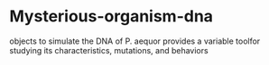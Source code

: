# Mysterious-organism-dna
objects to simulate the DNA of P. aequor provides a variable toolfor studying its characteristics, mutations, and behaviors 
